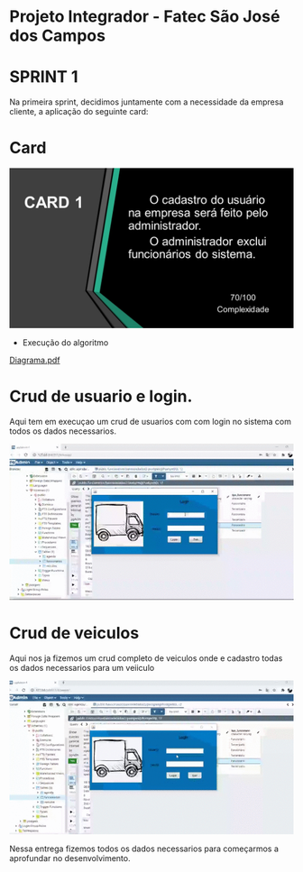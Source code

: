 # Projeto Integrador - Fatec São José dos Campos
# SPRINT 1
Na primeira sprint, decidimos juntamente com a necessidade da empresa cliente, a aplicação do seguinte card:


# Card
![card 1.JPG](https://github.com/Felipe-Silva2002/projetoIntegrador/blob/master/card%201.JPG)
- Execução do algoritmo

[Diagrama.pdf](https://github.com/Felipe-Silva2002/projetoIntegrador/blob/master/Diagrama.pdf)

# Crud de usuario e login.

Aqui tem em execuçao um crud de usuarios com com login no sistema com todos os dados necessarios.

![18.10.2020_08.51.01_REC.gif](https://github.com/Felipe-Silva2002/projetoIntegrador/blob/master/18.10.2020_08.51.01_REC.gif)

# Crud de veiculos

Aqui nos ja fizemos um crud completo de veiculos onde e cadastro todas os dados necessarios para um veiiculo

![18.10.2020_08.49.14_REC.gif](https://github.com/Felipe-Silva2002/projetoIntegrador/blob/master/18.10.2020_08.49.14_REC.gif)

Nessa entrega fizemos todos os dados necessarios para começarmos a aprofundar no desenvolvimento.


